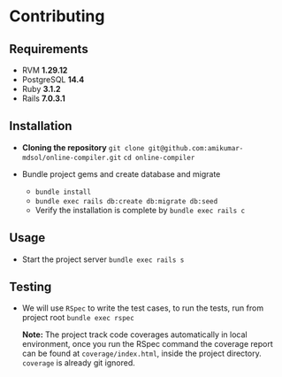 # Contributing

## Requirements
* RVM **1.29.12**
* PostgreSQL **14.4**
* Ruby **3.1.2**
* Rails **7.0.3.1**

## Installation

* **Cloning the repository**
`git clone git@github.com:amikumar-mdsol/online-compiler.git`
`cd online-compiler`

* Bundle project gems and create database and migrate
	* `bundle install`
	* `bundle exec rails db:create db:migrate db:seed`
	* Verify the installation is complete by
	`bundle exec rails c`  
	
## Usage
* Start the project server
`bundle exec rails s`

## Testing
- We will use `RSpec` to write the test cases, to run the tests, run from project root
`bundle exec rspec`

	**Note:** The project track code coverages automatically in local environment, once you run the RSpec command the coverage report can be found at `coverage/index.html`, inside the project directory. `coverage` is already git ignored.
